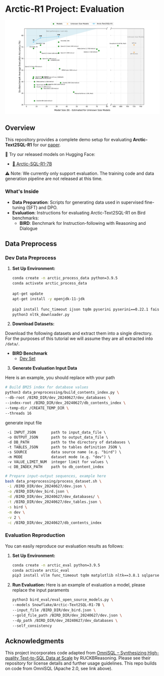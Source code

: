 # Arctic-R1 Project: Evaluation

<p align="center">
  <img src="assets/leaderboard_plot_average_styled.png" alt="Six-Benchmark Avg Execution Accuracy vs Model Size" width="800"/>
</p>

## Overview

This repository provides a complete demo setup for evaluating **Arctic-Text2SQL-R1** for our [paper](https://arxiv.org/abs/2505.20315).

🚀 Try our released models on Hugging Face:
- [🤗 Arctic-SQL-R1-7B](https://huggingface.co/Snowflake/Arctic-Text2SQL-R1-7B)

⚠️ Note: We currently only support evaluation. The training code and data generation pipeline are not released at this time.


### What's Inside
- **Data Preparation**: Scripts for generating data used in supervised fine-tuning (SFT) and DPO.
- **Evaluation**: Instructions for evaluating Arctic-Text2SQL-R1 on Bird benchmarks:
    - **BIRD**: Benchmark for Instruction-following with Reasoning and Dialogue


## Data Preprocess

### Dev Data Preprocess

1. **Set Up Environment:**
   ```sh
   conda create -n arctic_process_data python=3.9.5
   conda activate arctic_process_data

   apt-get update
   apt-get install -y openjdk-11-jdk

   pip3 install func_timeout ijson tqdm pyserini pyserini==0.22.1 faiss-cpu torch numpy==1.24.3 nltk==3.8.1
   python3 nltk_downloader.py
   ```

2. **Download Datasets:**

Download the following datasets and extract them into a single directory. For the purposes of this tutorial we will assume they are all extracted into `/data/`.

- **BIRD Benchmark**
  - [Dev Set](https://bird-bench.oss-cn-beijing.aliyuncs.com/dev.zip)


3. **Generate Evaluation Input Data**

Here is an example, you should replace with your path

   ```sh
   # Build BM25 index for database values
   python3 data_preprocessing/build_contents_index.py \
   --db-root /BIRD_DIR/dev_20240627/dev_databases \
   --index-root /BIRD_DIR/dev_20240627/db_contents_index \
   --temp-dir /CREATE_TEMP_DIR \
   --threads 16
   ```

   generate input file
   ```
    -i INPUT_JSON       path to input_data_file \
    -o OUTPUT_JSON      path to output_data_file \
    -d DB_PATH          path to the directory of databases \
    -t TABLES_JSON      path to tables definition JSON \
    -s SOURCE           data source name (e.g. "bird") \
    -m MODE             dataset mode (e.g. "dev") \
    -v VALUE_LIMIT_NUM  integer limit for values \
    -c DB_INDEX_PATH    path to db_content_index
   ```
   ```sh
   # Prepare input-output sequences, example here
   bash data_preprocessing/process_dataset.sh \
    -i /BIRD_DIR/dev_20240627/dev.json \
    -o /BIRD_DIR/dev_bird.json \
    -d /BIRD_DIR/dev_20240627/dev_databases/ \
    -t /BIRD_DIR/dev_20240627/dev_tables.json \
    -s bird \
    -m dev \
    -v 2 \
    -c /BIRD_DIR/dev_20240627/db_contents_index
   ```


### Evaluation Reproduction
You can easily reproduce our evaluation results as follows:

1. **Set Up Environment:**
   ```sh
   conda create -n arctic_eval python=3.9.5
   conda activate arctic_eval
   pip3 install vllm func_timeout tqdm matplotlib nltk==3.8.1 sqlparse pandas
   ```

2. **Run Evaluation:**
Here is an example of evaluation a model, please replace the input paraments
   ```bash
   python3 bird_eval/eval_open_source_models.py \
   --models Snowflake/Arctic-Text2SQL-R1-7B \
   --input_file /BIRD_DIR/dev_bird.json \
   --gold_file_path /BIRD_DIR/dev_20240627/dev.json \
   --dp_path /BIRD_DIR/dev_20240627/dev_databases \
   --self_consistency
   ```


## Acknowledgments

This project incorporates code adapted from [OmniSQL – Synthesizing High-quality Text-to-SQL Data at Scale](https://github.com/RUCKBReasoning/OmniSQL) by RUCKBReasoning.
Please see their repository for license details and further usage guidelines. This repo builds on code from OmniSQL (Apache 2.0, see link above).
